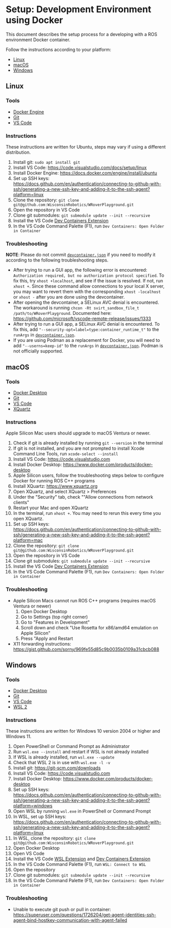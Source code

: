 # Setup: Development Environment using Docker

This document describes the setup process for a developing with a ROS environment Docker container.

Follow the instructions according to your platform:

* [Linux](#linux)
* [macOS](#macos)
* [Windows](#windows)

## Linux

### Tools

* [Docker Engine](https://docs.docker.com/engine)
* [Git](https://git-scm.com)
* [VS Code](https://code.visualstudio.com)

### Instructions

These instructions are written for Ubuntu, steps may vary if using a different distribution.

1. Install git: `sudo apt install git`
2. Install VS Code: https://code.visualstudio.com/docs/setup/linux
3. Install Docker Engine: https://docs.docker.com/engine/install/ubuntu
4. Set up SSH keys: https://docs.github.com/en/authentication/connecting-to-github-with-ssh/generating-a-new-ssh-key-and-adding-it-to-the-ssh-agent?platform=linux
5. Clone the repository: `git clone git@github.com:WisconsinRobotics/WRoverPlayground.git`
6. Open the repository in VS Code
7. Clone git submodules: `git submodule update --init --recursive`
8. Install the VS Code [Dev Containers Extension](https://marketplace.visualstudio.com/items?itemName=ms-vscode-remote.remote-containers)
9. In the VS Code Command Palette (F1), run `Dev Containers: Open Folder in Container`

### Troubleshooting

**NOTE**: Please do not commit [`devcontainer.json`](./.devcontainer/devcontainer.json) if you need to modify it according to the following troubleshooting steps.

* After trying to run a GUI app, the following error is encountered: `Authorization required, but no authorization protocol specified`.
To fix this, try `xhost +localhost`, and see if the issue is resolved.
If not, run `xhost +`.
Since these command allow connections to your local X server, you may want to revert them with the corresponding `xhost -localhost` or `xhost -` after you are done using the devcontainer.
* After opening the devcontainer, a SELinux AVC denial is encountered.
The workaround is running `chcon -Rt svirt_sandbox_file_t /path/to/WRoverPlayground`.
Documented here: https://github.com/microsoft/vscode-remote-release/issues/1333
* After trying to run a GUI app, a SELinux AVC denial is encountered.
To fix this, add `"--security-opt=label=type:container_runtime_t"` to the `runArgs` in [`devcontainer.json`](./.devcontainer/devcontainer.json).
* If you are using Podman as a replacement for Docker, you will need to add `"--userns=keep-id"`  to the `runArgs` in [`devcontainer.json`](./.devcontainer/devcontainer.json).
Podman is not officially supported.

## macOS

### Tools

* [Docker Desktop](https://www.docker.com/products/docker-desktop)
* [Git](https://git-scm.com)
* [VS Code](https://code.visualstudio.com)
* [XQuartz](https://www.xquartz.org)

### Instructions

Apple Silicon Mac users should upgrade to macOS Ventura or newer.

1. Check if git is already installed by running `git --version` in the terminal
2. If git is not installed, and you are not prompted to install Xcode Command Line Tools, run `xcode-select --install`
3. Install VS Code: https://code.visualstudio.com
4. Install Docker Desktop: https://www.docker.com/products/docker-desktop
5. Apple Silicon users, follow the troubleshooting steps below to configure Docker for running ROS C++ programs
6. Install XQuartz: https://www.xquartz.org
7. Open XQuartz, and select XQuartz > Preferences
8. Under the "Security" tab, check ""Allow connections from network clients"
9. Restart your Mac and open XQuartz
10. In the terminal, run `xhost +`. You may need to rerun this every time you open XQuartz.
11. Set up SSH keys: https://docs.github.com/en/authentication/connecting-to-github-with-ssh/generating-a-new-ssh-key-and-adding-it-to-the-ssh-agent?platform=mac
12. Clone the repository: `git clone git@github.com:WisconsinRobotics/WRoverPlayground.git`
13. Open the repository in VS Code
14. Clone git submodules: `git submodule update --init --recursive`
15. Install the VS Code [Dev Containers Extension](https://marketplace.visualstudio.com/items?itemName=ms-vscode-remote.remote-containers)
16. In the VS Code Command Palette (F1), run `Dev Containers: Open Folder in Container`

### Troubleshooting

* Apple Silicon Macs cannot run ROS C++ programs (requires macOS Ventura or newer)
    1. Open Docker Desktop
    2. Go to Settings (top right corner)
    3. Go to "Features in Development"
    4. Scroll down and check "Use Rosetta for x86/amd64 emulation on Apple Silicon"
    5. Press "Apply and Restart
* X11 forwarding instructions: https://gist.github.com/sorny/969fe55d85c9b0035b0109a31cbcb088

## Windows

### Tools

* [Docker Desktop](https://www.docker.com/products/docker-desktop)
* [Git](https://git-scm.com)
* [VS Code](https://code.visualstudio.com)
* [WSL 2](https://learn.microsoft.com/en-us/windows/wsl/install)

### Instructions

These instructions are written for Windows 10 version 2004 or higher and Windows 11.

1. Open PowerShell or Command Prompt as Administrator
2. Run `wsl.exe --install` and restart if WSL is not already installed
3. If WSL is already installed, run `wsl.exe --update`
4. Check that WSL 2 is in use with `wsl.exe -l -v`
5. Install git: https://git-scm.com/downloads
6. Install VS Code: https://code.visualstudio.com
7. Install Docker Desktop: https://www.docker.com/products/docker-desktop
8. Set up SSH keys: https://docs.github.com/en/authentication/connecting-to-github-with-ssh/generating-a-new-ssh-key-and-adding-it-to-the-ssh-agent?platform=windows
9. Open WSL by running `wsl.exe` in PowerShell or Command Prompt
10. In WSL, set up SSH keys: https://docs.github.com/en/authentication/connecting-to-github-with-ssh/generating-a-new-ssh-key-and-adding-it-to-the-ssh-agent?platform=linux
11. In WSL, clone the repository: `git clone git@github.com:WisconsinRobotics/WRoverPlayground.git`
12. Open Docker Desktop
13. Open VS Code
14. Install the VS Code [WSL Extension](https://marketplace.visualstudio.com/items?itemName=ms-vscode-remote.remote-wsl) and [Dev Containers Extension](https://marketplace.visualstudio.com/items?itemName=ms-vscode-remote.remote-containers)
15. In the VS Code Command Palette (F1), run `WSL: Connect to WSL`
16. Open the repository
17. Clone git submodules: `git submodule update --init --recursive`
18. In the VS Code Command Palette (F1), run `Dev Containers: Open Folder in Container`

### Troubleshooting

* Unable to execute git push or pull in container: https://superuser.com/questions/1726204/get-agent-identities-ssh-agent-bind-hostkey-communication-with-agent-failed
